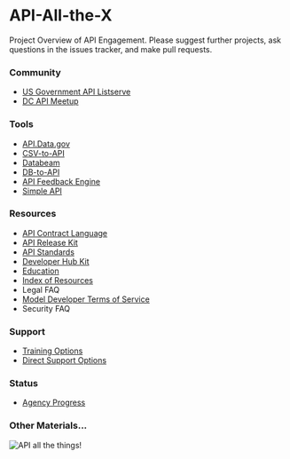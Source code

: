API-All-the-X
=============

Project Overview of API Engagement.  Please suggest further projects, ask questions in the issues tracker, and make pull requests.  

### Community 
* [US Government API Listserve](https://groups.google.com/forum/#!forum/us-government-apis)
* [DC API Meetup](www.meetup.com/DC-Web-API-User-Group/)

### Tools 
* [API.Data.gov](http://api.data.gov)  
* [CSV-to-API](http://labs.data.gov/#csv-to-api)  
* [Databeam](http://labs.data.gov/#data-beam)  
* [DB-to-API](http://labs.data.gov/#db-to-api)  
* [API Feedback Engine](https://github.com/GSA/Developer-Feedback-for-Government-APIs)
* [Simple API](http://labs.data.gov/#simple-api)  

### Resources 
* [API Contract Language](https://github.com/GSA/API-Resources/tree/master/Procurement)
* [API Release Kit](https://github.com/18F/API-All-the-X/blob/master/api_release_kit.md)
* [API Standards](https://github.com/18F/api-standards)  
* [Developer Hub Kit](https://github.com/18F/API-All-the-X/blob/master/developer_hub_kit.md)
* [Education](http://www.howto.gov/api)
* [Index of Resources](http://gsa.github.io/Open-Data-Collaboration-Sandbox/api_index/)
* Legal FAQ
* [Model Developer Terms of Service](https://github.com/GSA/API-Resources/tree/master/developer_tos)
* Security FAQ

### Support
* [Training Options](https://github.com/18F/API-All-the-X/blob/master/api_training.md)
* [Direct Support Options](https://github.com/18F/API-All-the-X/blob/master/agency_support.md)

### Status  
* [Agency Progress](https://github.com/GSA/slash-developer-pages)


### Other Materials...

![API all the things!](https://f.cloud.github.com/assets/633088/2463720/d1b92fe0-af8e-11e3-955c-607cc04e94ce.png)
